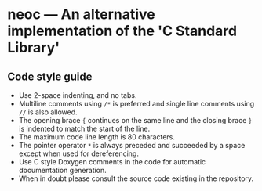 # neoc — An alternative implementation of the 'C Standard Library'

## Code style guide

- Use 2-space indenting, and no tabs.
- Multiline comments using `/*` is preferred and single line comments using `//`
  is also allowed.
- The opening brace `{` continues on the same line and the closing brace `}` is
  indented to match the start of the line.
- The maximum code line length is 80 characters.
- The pointer operator `*` is always preceded and succeeded by a space except
  when used for dereferencing.
- Use C style Doxygen comments in the code for automatic documentation
  generation.
- When in doubt please consult the source code existing in the repository.
